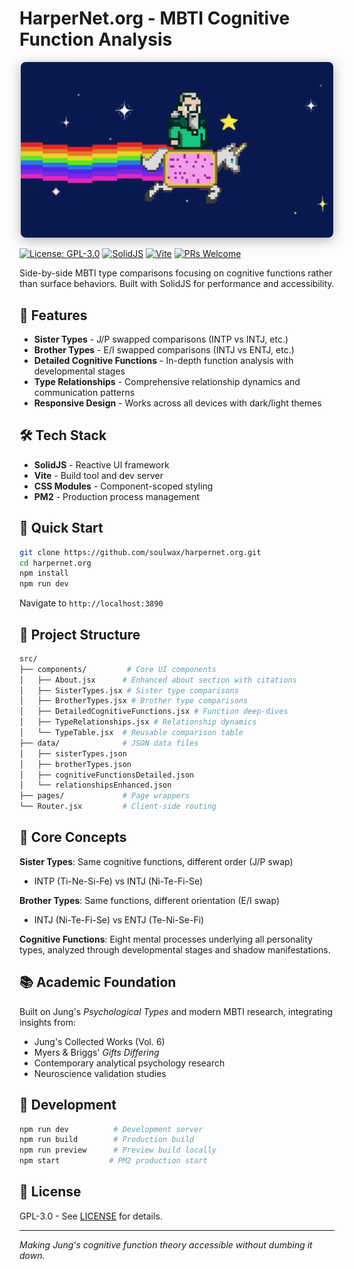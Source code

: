 # HarperNet.org - MBTI Cognitive Function Analysis

<p align="center">
    <img style="box-shadow: 0 4px 20px rgba(0, 0, 0, 0.3); border-radius: 8px" src=".github/resources/infjlolcat.gif" alt="INFJ LOLCAT" width="500px" />
</p>

[![License: GPL-3.0](https://img.shields.io/badge/License-GPL%203.0-blue.svg)](https://www.gnu.org/licenses/gpl-3.0)
[![SolidJS](https://img.shields.io/badge/SolidJS-1.9.5-blue)](https://www.solidjs.com/)
[![Vite](https://img.shields.io/badge/Vite-6.3.5-purple)](https://vitejs.dev/)
[![PRs Welcome](https://img.shields.io/badge/PRs-welcome-brightgreen.svg)](http://makeapullrequest.com)

Side-by-side MBTI type comparisons focusing on cognitive functions rather than surface behaviors. Built with SolidJS for performance and accessibility.

## 🌟 Features

- **Sister Types** - J/P swapped comparisons (INTP vs INTJ, etc.)
- **Brother Types** - E/I swapped comparisons (INTJ vs ENTJ, etc.)
- **Detailed Cognitive Functions** - In-depth function analysis with developmental stages
- **Type Relationships** - Comprehensive relationship dynamics and communication patterns
- **Responsive Design** - Works across all devices with dark/light themes

## 🛠 Tech Stack

- **SolidJS** - Reactive UI framework
- **Vite** - Build tool and dev server
- **CSS Modules** - Component-scoped styling
- **PM2** - Production process management

## 🚀 Quick Start

```bash
git clone https://github.com/soulwax/harpernet.org.git
cd harpernet.org
npm install
npm run dev
```

Navigate to `http://localhost:3890`

## 📁 Project Structure

```sh
src/
├── components/         # Core UI components
│   ├── About.jsx      # Enhanced about section with citations
│   ├── SisterTypes.jsx # Sister type comparisons
│   ├── BrotherTypes.jsx # Brother type comparisons
│   ├── DetailedCognitiveFunctions.jsx # Function deep-dives
│   ├── TypeRelationships.jsx # Relationship dynamics
│   └── TypeTable.jsx  # Reusable comparison table
├── data/              # JSON data files
│   ├── sisterTypes.json
│   ├── brotherTypes.json
│   ├── cognitiveFunctionsDetailed.json
│   └── relationshipsEnhanced.json
├── pages/             # Page wrappers
└── Router.jsx         # Client-side routing
```

## 🎯 Core Concepts

**Sister Types**: Same cognitive functions, different order (J/P swap)

- INTP (Ti-Ne-Si-Fe) vs INTJ (Ni-Te-Fi-Se)

**Brother Types**: Same functions, different orientation (E/I swap)

- INTJ (Ni-Te-Fi-Se) vs ENTJ (Te-Ni-Se-Fi)

**Cognitive Functions**: Eight mental processes underlying all personality types, analyzed through developmental stages and shadow manifestations.

## 📚 Academic Foundation

Built on Jung's _Psychological Types_ and modern MBTI research, integrating insights from:

- Jung's Collected Works (Vol. 6)
- Myers & Briggs' _Gifts Differing_
- Contemporary analytical psychology research
- Neuroscience validation studies

## 🔧 Development

```bash
npm run dev          # Development server
npm run build        # Production build
npm run preview      # Preview build locally
npm start           # PM2 production start
```

## 📄 License

GPL-3.0 - See [LICENSE](LICENSE) for details.

---

_Making Jung's cognitive function theory accessible without dumbing it down._

